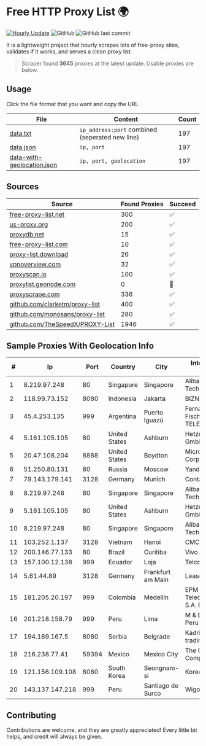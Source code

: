 
# Free HTTP Proxy List 🌍

[![Hourly Update](https://github.com/mertguvencli/http-proxy-list/actions/workflows/main.yml/badge.svg?branch=main)](https://github.com/mertguvencli/http-proxy-list/actions/workflows/main.yml)
![GitHub](https://img.shields.io/github/license/mertguvencli/http-proxy-list)
![GitHub last commit](https://img.shields.io/github/last-commit/mertguvencli/http-proxy-list)

It is a lightweight project that hourly scrapes lots of free-proxy sites, validates if it works, and serves a clean proxy list.


> Scraper found **3645** proxies at the latest update. Usable proxies are below.

## Usage

Click the file format that you want and copy the URL.


|File|Content|Count|
|----|-------|-----|
|[data.txt](https://raw.githubusercontent.com/mertguvencli/http-proxy-list/main/proxy-list/data.txt)|`ip_address:port` combined (seperated new line)|197|
|[data.json](https://raw.githubusercontent.com/mertguvencli/http-proxy-list/main/proxy-list/data.json)|`ip, port`|197|
|[data-with-geolocation.json](https://raw.githubusercontent.com/mertguvencli/http-proxy-list/main/proxy-list/data-with-geolocation.json)|`ip, port, geolocation`|197|

## Sources

|Source|Found Proxies|Succeed|
|------|-------------|-------|
|[free-proxy-list.net](https://free-proxy-list.net)|300|✅|
|[us-proxy.org](https://www.us-proxy.org)|200|✅|
|[proxydb.net](http://proxydb.net)|15|✅|
|[free-proxy-list.com](https://free-proxy-list.com/?page=&port=&type%5B%5D=http&type%5B%5D=https&up_time=0&search=Search)|10|✅|
|[proxy-list.download](https://www.proxy-list.download/HTTP)|26|✅|
|[vpnoverview.com](https://vpnoverview.com/privacy/anonymous-browsing/free-proxy-servers)|32|✅|
|[proxyscan.io](https://www.proxyscan.io)|100|✅|
|[proxylist.geonode.com](https://proxylist.geonode.com/api/proxy-list?limit=300&page=1&sort_by=lastChecked&sort_type=desc&protocols=http,https)|0|🚫|
|[proxyscrape.com](https://api.proxyscrape.com/v2/?request=displayproxies&protocol=http&timeout=10000&country=all&ssl=all&anonymity=all)|336|✅|
|[github.com/clarketm/proxy-list](https://raw.githubusercontent.com/clarketm/proxy-list/master/proxy-list-raw.txt)|400|✅|
|[github.com/monosans/proxy-list](https://raw.githubusercontent.com/monosans/proxy-list/main/proxies/http.txt)|280|✅|
|[github.com/TheSpeedX/PROXY-List](https://raw.githubusercontent.com/TheSpeedX/PROXY-List/master/http.txt)|1946|✅|


## Sample Proxies With Geolocation Info

|#|Ip|Port|Country|City|Internet Service Provider|
|-|--|----|-------|----|-------------------------|
|1|8.219.97.248|80|Singapore|Singapore|Alibaba (US) Technology Co., Ltd.|
|2|118.99.73.152|8080|Indonesia|Jakarta|BIZNET|
|3|45.4.253.135|999|Argentina|Puerto Iguazú|Fernando German Fischer (FIBERNET TELECOM)|
|4|5.161.105.105|80|United States|Ashburn|Hetzner Online GmbH|
|5|20.47.108.204|8888|United States|Boydton|Microsoft Corporation|
|6|51.250.80.131|80|Russia|Moscow|Yandex.Cloud LLC|
|7|79.143.179.141|3128|Germany|Munich|Contabo GmbH|
|8|8.219.97.248|80|Singapore|Singapore|Alibaba (US) Technology Co., Ltd.|
|9|5.161.105.105|80|United States|Ashburn|Hetzner Online GmbH|
|10|8.219.97.248|80|Singapore|Singapore|Alibaba (US) Technology Co., Ltd.|
|11|103.252.1.137|3128|Vietnam|Hanoi|CMCMIENBAC|
|12|200.146.77.133|80|Brazil|Curitiba|Vivo|
|13|157.100.12.138|999|Ecuador|Loja|Telconet S.A|
|14|5.61.44.89|3128|Germany|Frankfurt am Main|LeaseWeb DE|
|15|181.205.20.197|999|Colombia|Medellín|EPM Telecomunicaciones S.A. E.S.P.|
|16|201.218.158.79|999|Peru|Lima|M & B Soluciones Peru S.A.C.|
|17|194.169.167.5|8080|Serbia|Belgrade|Kadri Haxhiaj trading as "B.I."|
|18|216.238.77.41|59394|Mexico|Mexico City|The Constant Company|
|19|121.156.109.108|8080|South Korea|Seongnam-si|Korea Telecom|
|20|143.137.147.218|999|Peru|Santiago de Surco|Wigo S.A.|



## Contributing

Contributions are welcome, and they are greatly appreciated! Every
little bit helps, and credit will always be given.

